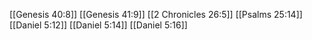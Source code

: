 [[Genesis 40:8]]
[[Genesis 41:9]]
[[2 Chronicles 26:5]]
[[Psalms 25:14]]
[[Daniel 5:12]]
[[Daniel 5:14]]
[[Daniel 5:16]]

